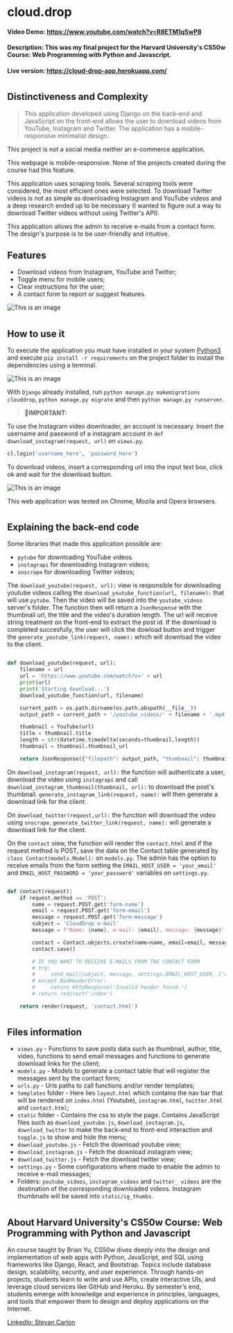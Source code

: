 # cloud.drop
#### Video Demo:  https://www.youtube.com/watch?v=R8ETM1qSwP8
#### Description: This was my final project for the **Harvard University's CS50w Course: Web Programming with Python and Javascript**.
#### Live version: https://cloud-drop-app.herokuapp.com/
#

## Distinctiveness and Complexity

>This application developed using Django on the back-end and JavaScript on the front-end allows the user to download videos from YouTube, Instagram and Twitter. The application has a mobile-responsive minimalist design. 

This project is not a social media neither an e-commerce application. 

This webpage is mobile-responsive. None of the projects created during the course had this feature.

This application uses scraping tools. Several scraping tools were considered, the most efficient ones were selected. To download Twitter videos is not as simple as downloading Instagram and YouTube videos and a deep research ended up to be necessary (I wanted to figure out a way to download Twitter videos without using Twitter's API).

This application allows the admin to receive e-mails from a contact form. The design's purpose is to be user-friendly and intuitive.


## Features

- Download videos from Instagram, YouTube and Twitter;
- Toggle menu for mobile users;
- Clear instructions for the user;
- A contact form to report or suggest features.

![This is an image](https://i.ibb.co/ctFyzN3/yt-video-webpage.jpg)

#
## How to use it

To execute the application you must have installed in your system [Python3](https://www.python.org/downloads/) and execute `pip install -r requirements` on the project folder to install the dependencies using a terminal.

![This is an image](https://i.ibb.co/W573HPL/requirements.jpg)

With `Django` already installed, run `python manage.py makemigrations clouddrop`, `python manage.py migrate` and then `python manage.py runserver`.


>**&#x1F53A;IMPORTANT:**

 To use the Instagram video downloader, an account is necessary. Insert the username and password of a instagram account in `def download_instagram(request, url)` on `views.py`.

```python
cl.login('username_here', 'password_here')
```

To download videos, insert a corresponding url into the input text box, click ok and wait for the download button.

![This is an image](https://i.ibb.co/NFg6Tt9/ezgif-5-51043242ba.gif)

This web application was tested on Chrome, Mozila and Opera browsers.

#
## Explaining the back-end code
Some libraries that made this application possible are:
- `pytube` for downloading YouTube videos.
- `instagrapi` for downloading Instagram videos;
- `snscrape` for downloading Twitter videos;

The `download_youtube(request, url):` view is responsible for downloading youtube videos calling the `download_youtube_function(url, filename):` that will use `pytube`. Then the video will be saved into the `youtube_videos` server's folder. The function then will return a `JsonResponse` with the thumbnail url, the title and the video's duration length. The url will receive string treatment on the front-end to extract the post id. If the download is completed succesfully, the user will click the dowload button and trigger the `generate_youtube_link(request, name):` which will download the video to the client.

```python

def download_youtube(request, url):
    filename = url
    url = 'https://www.youtube.com/watch?v=' + url
    print(url)
    print('Starting download...')
    download_youtube_function(url, filename)

    current_path = os.path.dirname(os.path.abspath(__file__))
    output_path = current_path + '/youtube_videos/' + filename + '.mp4'

    thumbnail = YouTube(url)
    title = thumbnail.title
    length = str(datetime.timedelta(seconds=thumbnail.length))
    thumbnail = thumbnail.thumbnail_url

    return JsonResponse({"filepath": output_path, "thumbnail": thumbnail, "title": title, "length": length}, status=400)

```

On  `download_instagram(request, url):` the function will authenticate a user, download the video using `instagrapi` and call `download_instagram_thumbnail(thumbnail, url):` to download the post's thumbnail. `generate_instagram_link(request, name):` will then generate a download link for the client.

On `download_twitter(request,url):` the function will download the video using `snscrape`. `generate_twitter_link(request, name):` will generate a download link for the client.

On the `contact` view, the function will render the `contact.html` and if the request method is POST, save the data on the Contact table generated by `class Contact(models.Model):` on `models.py`. The admin has the option to receive emails from the form setting the `EMAIL_HOST_USER = 'your_email'` and `EMAIL_HOST_PASSWORD = 'your_password'` variables on `settings.py`.

```python

def contact(request):
    if request.method == 'POST':
        name = request.POST.get('form-name')
        email = request.POST.get('form-email')
        message = request.POST.get('form-message')
        subject = 'CloudDrop e-mail'
        message = f'Name: {name}, e-mail: {email}, message: {message}'

        contact = Contact.objects.create(name=name, email=email, message=message)
        contact.save()

        # IF YOU WANT TO RECEIVE E-MAILS FROM THE CONTACT FORM
        # try:
        #     send_mail(subject, message, settings.EMAIL_HOST_USER, ['cl0ud04ld0@gmail.com'], fail_silently=False) 
        # except BadHeaderError:
        #     return HttpResponse('Invalid header found.')
        # return redirect('index')

    return render(request, 'contact.html')

```

#

## Files information

- `views.py` - Functions to save posts data such as thumbnail, author, title, video, functions to send email messages and functions to generate download links for the client;
- `models.py` - Models to generate a contact table that will register the messages sent by the contact form;
- `urls.py` - Urls paths to call functions and/or render templates;
- `templates` folder - Here lies `layout.html` which contains the nav bar that will be rendered on `index.html` (Youtube), `instagram.html`, `twitter.html` and `contact.html`;
- `static` folder - Contains the css to style the page. Contains JavaScript files such as `download_youtube.js`, `download_instagram.js`,  `download_twitter` to make the back-end to front-end interaction and `toggle.js` to show and hide the menu;
- `download_youtube.js` - Fetch the download youtube view;
- `download_instagram.js` - Fetch the download instagram view;
- `download_twitter.js` - Fetch the download twitter view;
- `settings.py` - Some configurations where made to enable the admin to receive e-mail messages;
- Folders: `youtube_videos`, `instagram_videos` and `twitter_ videos` are the destination of the corresponding downloaded videos. Instagram thumbnails will be saved into `static/ig_thumbs`.

#

## About Harvard University's CS50w Course: Web Programming with Python and Javascript
An course taught by Brian Yu, CS50w  dives deeply into the design and implementation of web apps with Python, JavaScript, and SQL using frameworks like Django, React, and Bootstrap. Topics include database design, scalability, security, and user experience. Through hands-on projects, students learn to write and use APIs, create interactive UIs, and leverage cloud services like GitHub and Heroku. By semester’s end, students emerge with knowledge and experience in principles, languages, and tools that empower them to design and deploy applications on the Internet.

[LinkedIn: Stevan Carlon](https://www.linkedin.com/in/stevancarlon/)
